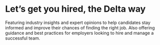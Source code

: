 # Let’s get you hired, the Delta way

Featuring industry insights and expert opinions to help candidates stay informed and improve their chances of finding the right job. Also offering guidance and best practices for employers looking to hire and manage a successful team.
